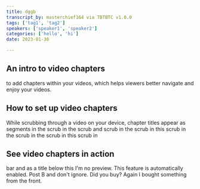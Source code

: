 ```yaml
---
title: dggb
transcript_by: masterchief164 via TBTBTC v1.0.0
tags: ['tag1', 'tag2']
speakers: ['speaker1', 'speaker2']
categories: ['hello', 'hi']
date: 2023-01-30

---
```


##  An intro to video chapters

 to add chapters within your videos, which helps viewers better navigate and enjoy your videos.

##  How to set up video chapters

 While scrubbing through a video on your device, chapter titles appear as segments in the scrub in the scrub and scrub in the scrub in this scrub in the scrub in the scrub in this scrub in

##  See video chapters in action

 bar and as a title below this I'm no preview. This feature is automatically enabled. Post B and don't ignore. Did you buy? Again I bought something from the front.


